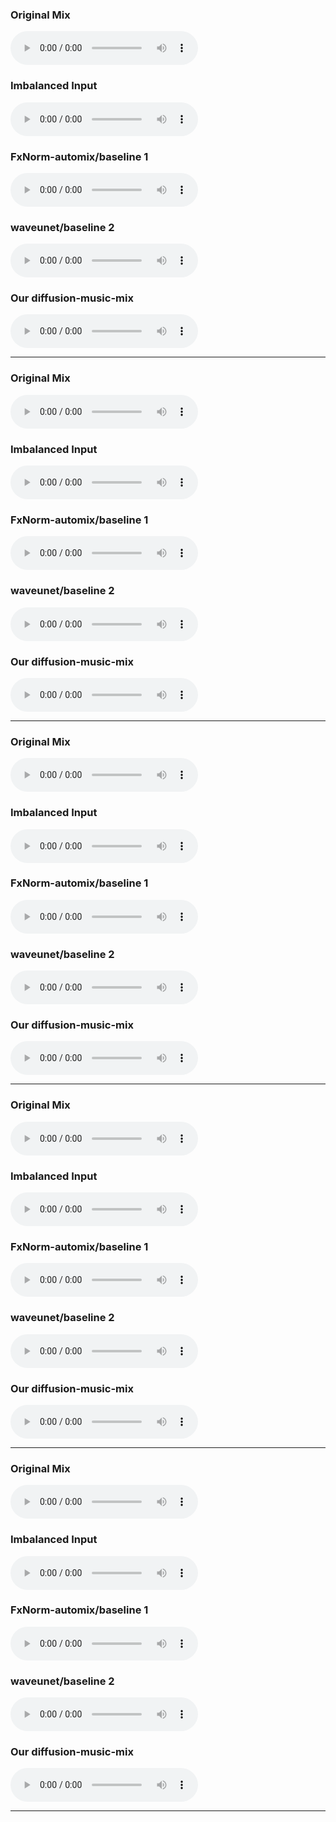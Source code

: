 <h3>Original Mix</h3>
<audio controls>
    <source src="Dreamers Of The Ghetto - Heavy Love\mixture.wav" type="audio/wav">
    Your browser does not support the audio element.
</audio>

<h3>Imbalanced Input</h3>
<audio controls>
    <source src="Dreamers Of The Ghetto - Heavy Love\mix_twisted.wav" type="audio/wav">
    Your browser does not support the audio element.
</audio>

<h3>FxNorm-automix/baseline 1</h3>
<audio controls>
    <source src="Dreamers Of The Ghetto - Heavy Love\fxnorm.wav" type="audio/wav">
    Your browser does not support the audio element.
</audio>


<h3>waveunet/baseline 2</h3>
<audio controls>
    <source src="Dreamers Of The Ghetto - Heavy Love\mix_waveu.wav" type="audio/wav">
    Your browser does not support the audio element.
</audio>

<h3>Our diffusion-music-mix</h3>
<audio controls>
    <source src="Dreamers Of The Ghetto - Heavy Love\master.wav" type="audio/wav">
    Your browser does not support the audio element.
</audio>

<hr> 


<h3>Original Mix</h3>
<audio controls>
    <source src="Meaxic - Take A Step\mixture.wav" type="audio/wav">
    Your browser does not support the audio element.
</audio>

<h3>Imbalanced Input</h3>
<audio controls>
    <source src="Meaxic - Take A Step\mix_twisted.wav" type="audio/wav">
    Your browser does not support the audio element.
</audio>

<h3>FxNorm-automix/baseline 1</h3>
<audio controls>
    <source src="Meaxic - Take A Step\fxnorm.wav" type="audio/wav">
    Your browser does not support the audio element.
</audio>


<h3>waveunet/baseline 2</h3>
<audio controls>
    <source src="Meaxic - Take A Step\mix_waveu.wav" type="audio/wav">
    Your browser does not support the audio element.
</audio>

<h3>Our diffusion-music-mix</h3>
<audio controls>
    <source src="Meaxic - Take A Step\master.wav" type="audio/wav">
    Your browser does not support the audio element.
</audio>

<hr> 


<h3>Original Mix</h3>
<audio controls>
    <source src="Alexander Ross - Goodbye Bolero\mixture.wav" type="audio/wav">
    Your browser does not support the audio element.
</audio>

<h3>Imbalanced Input</h3>
<audio controls>
    <source src="Alexander Ross - Goodbye Bolero\mix_twisted.wav" type="audio/wav">
    Your browser does not support the audio element.
</audio>

<h3>FxNorm-automix/baseline 1</h3>
<audio controls>
    <source src="Alexander Ross - Goodbye Bolero\fxnorm.wav" type="audio/wav">
    Your browser does not support the audio element.
</audio>


<h3>waveunet/baseline 2</h3>
<audio controls>
    <source src="Alexander Ross - Goodbye Bolero\mix_waveu.wav" type="audio/wav">
    Your browser does not support the audio element.
</audio>

<h3>Our diffusion-music-mix</h3>
<audio controls>
    <source src="Alexander Ross - Goodbye Bolero\master.wav" type="audio/wav">
    Your browser does not support the audio element.
</audio>

<hr> 



<h3>Original Mix</h3>
<audio controls>
    <source src="PR - Happy Daze\mixture.wav" type="audio/wav">
    Your browser does not support the audio element.
</audio>

<h3>Imbalanced Input</h3>
<audio controls>
    <source src="PR - Happy Daze\mix_twisted.wav" type="audio/wav">
    Your browser does not support the audio element.
</audio>

<h3>FxNorm-automix/baseline 1</h3>
<audio controls>
    <source src="PR - Happy Daze\fxnorm.wav" type="audio/wav">
    Your browser does not support the audio element.
</audio>


<h3>waveunet/baseline 2</h3>
<audio controls>
    <source src="PR - Happy Daze\mix_waveu.wav" type="audio/wav">
    Your browser does not support the audio element.
</audio>

<h3>Our diffusion-music-mix</h3>
<audio controls>
    <source src="PR - Happy Daze\master.wav" type="audio/wav">
    Your browser does not support the audio element.
</audio>

<hr> 



<h3>Original Mix</h3>
<audio controls>
    <source src="Enda Reilly - Cur An Long Ag Seol\mixture.wav" type="audio/wav">
    Your browser does not support the audio element.
</audio>

<h3>Imbalanced Input</h3>
<audio controls>
    <source src="Enda Reilly - Cur An Long Ag Seol\mix_twisted.wav" type="audio/wav">
    Your browser does not support the audio element.
</audio>

<h3>FxNorm-automix/baseline 1</h3>
<audio controls>
    <source src="Enda Reilly - Cur An Long Ag Seol\fxnorm.wav" type="audio/wav">
    Your browser does not support the audio element.
</audio>


<h3>waveunet/baseline 2</h3>
<audio controls>
    <source src="Enda Reilly - Cur An Long Ag Seol\mix_waveu.wav" type="audio/wav">
    Your browser does not support the audio element.
</audio>

<h3>Our diffusion-music-mix</h3>
<audio controls>
    <source src="Enda Reilly - Cur An Long Ag Seol\master.wav" type="audio/wav">
    Your browser does not support the audio element.
</audio>

<hr> 

